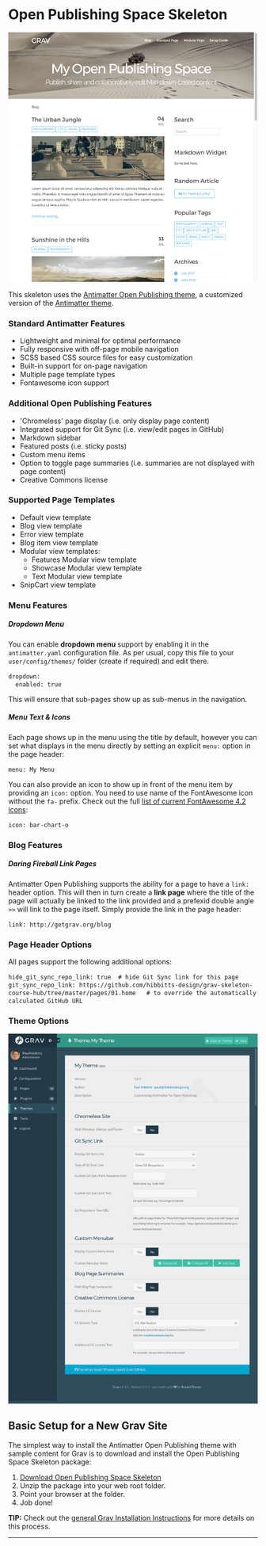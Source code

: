 # Open Publishing Space Skeleton

![ Open Publishing Space Skeleton](screenshot.jpg)

This skeleton uses the [Antimatter Open Publishing theme](https://github.com/hibbitts-design/grav-theme-antimatter-open-publishing), a customized version of the [Antimatter theme](https://github.com/getgrav/grav-theme-learn2).

### Standard Antimatter Features

* Lightweight and minimal for optimal performance
* Fully responsive with off-page mobile navigation
* SCSS based CSS source files for easy customization
* Built-in support for on-page navigation
* Multiple page template types
* Fontawesome icon support

### Additional Open Publishing Features

* 'Chromeless' page display (i.e. only display page content)
* Integrated support for Git Sync (i.e. view/edit pages in GitHub)
* Markdown sidebar
* Featured posts (i.e. sticky posts)
* Custom menu items
* Option to toggle page summaries (i.e. summaries are not displayed with page content)
* Creative Commons license

### Supported Page Templates

* Default view template
* Blog view template
* Error view template
* Blog item view template
* Modular view templates:
  * Features Modular view template
  * Showcase Modular view template
  * Text Modular view template
* SnipCart view template

### Menu Features

##### Dropdown Menu

You can enable **dropdown menu** support by enabling it in the `antimatter.yaml` configuration file. As per usual, copy this file to your `user/config/themes/` folder (create if required) and edit there.

```
dropdown:
  enabled: true
```

This will ensure that sub-pages show up as sub-menus in the navigation.

##### Menu Text & Icons

Each page shows up in the menu using the title by default, however you can set what displays in the menu directly by setting an explicit `menu:` option in the page header:

```
menu: My Menu
```

You can also provide an icon to show up in front of the menu item by providing an `icon:` option.  You need to use name of the FontAwesome icon without the `fa-` prefix.  Check out the full [list of current FontAwesome 4.2 icons](http://fortawesome.github.io/Font-Awesome/icons/):

```
icon: bar-chart-o
```

### Blog Features

##### Daring Fireball Link Pages

Antimatter Open Publishing supports the ability for a page to have a `link:` header option.  This will then in turn create a **link page** where the title of the page will actually be linked to the link provided and a prefexid double angle `>>` will link to the page itself.  Simply provide the link in the page header:

```
link: http://getgrav.org/blog
```

### Page Header Options
All pages support the following additional options:
```
hide_git_sync_repo_link: true  # hide Git Sync link for this page
git_sync_repo_link: https://github.com/hibbitts-design/grav-skeleton-course-hub/tree/master/pages/01.home   # to override the automatically calculated GitHub URL
```

### Theme Options
![ Antimatter Open Publishing Theme Options](https://github.com/paulhibbitts/github-repo-images/blob/master/antimatter-open-publishing-theme-options.png?raw=true)

## Basic Setup for a New Grav Site

The simplest way to install the Antimatter Open Publishing theme with sample content for Grav is to download and install the Open Publishing Space Skeleton package:

1. [Download Open Publishing Space Skeleton](http://getgrav.org/downloads/skeletons#extras)
2. Unzip the package into your web root folder.
3. Point your browser at the folder.
4. Job done!

**TIP:** Check out the [general Grav Installation Instructions](http://learn.getgrav.org/basics/installation) for more details on this process.

---
